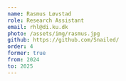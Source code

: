 ```yaml
---
name: Rasmus Løvstad
role: Research Assistant
email: rhl@di.ku.dk
photo: /assets/img/rasmus.jpg
github: https://github.com/Snailed/
order: 4
former: true
from: 2024
to: 2025
---
```


